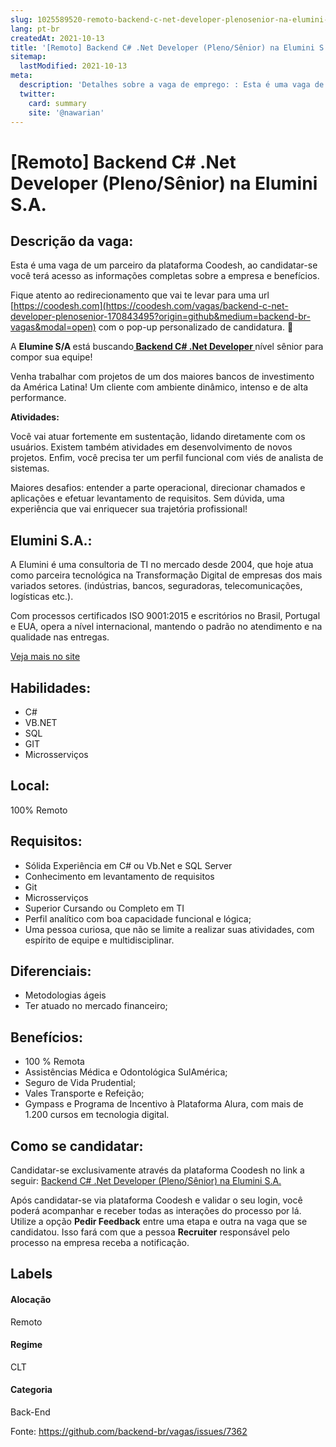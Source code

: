 ```yaml
---
slug: 1025589520-remoto-backend-c-net-developer-plenosenior-na-elumini-sa
lang: pt-br
createdAt: 2021-10-13
title: '[Remoto] Backend C# .Net Developer (Pleno/Sênior) na Elumini S.A. - Vaga de Emprego'
sitemap:
  lastModified: 2021-10-13
meta:
  description: 'Detalhes sobre a vaga de emprego: : Esta é uma vaga de um parceiro da plataforma Coodesh, ao candidatar-se você terá acesso as informações completas sobre a empresa e benefícios.  Fique atento ao redirecionamento que vai te levar para uma url [https://coodesh.com](https://coodesh.com/vagas/backend-c-net-developer-plenosenior-170843495?origin=github&medium=backend-br-vagas&modal=open) com o pop-up personalizado de candidatura. 👋 <p>A <strong>Elumine S/A </strong>está buscando<strong><ins> Backend C# .Net Developer </ins></strong>nível sênior para compor sua equipe!</p> <p>Venha trabalhar com projetos de um dos maiores bancos de investimento da América Latina! Um cliente com ambiente dinâmico, intenso e de alta performance.</p> <p><strong>Atividades: </strong></p> <p>Você vai atuar fortemente em sustentação, lidando diretamente com os usuários. Existem também atividades em desenvolvimento de novos projetos. Enfim, você precisa ter um perfil funcional com viés de analista de sistemas.&nbsp;</p> <p>Maiores desafios: entender a parte operacional, direcionar chamados e aplicações e efetuar levantamento de requisitos. Sem dúvida, uma experiência que vai enriquecer sua trajetória profissional!&nbsp;</p> <p></p>'
  twitter:
    card: summary
    site: '@nawarian'
---
```


# [Remoto] Backend C# .Net Developer (Pleno/Sênior) na Elumini S.A.

## Descrição da vaga: 
Esta é uma vaga de um parceiro da plataforma Coodesh, ao candidatar-se você terá acesso as informações completas sobre a empresa e benefícios.


Fique atento ao redirecionamento que vai te levar para uma url [https://coodesh.com](https://coodesh.com/vagas/backend-c-net-developer-plenosenior-170843495?origin=github&medium=backend-br-vagas&modal=open) com o pop-up personalizado de candidatura. 👋
<p>A <strong>Elumine S/A </strong>está buscando<strong><ins> Backend C# .Net Developer </ins></strong>nível sênior para compor sua equipe!</p>
<p>Venha trabalhar com projetos de um dos maiores bancos de investimento da América Latina! Um cliente com ambiente dinâmico, intenso e de alta performance.</p>
<p><strong>Atividades: </strong></p>
<p>Você vai atuar fortemente em sustentação, lidando diretamente com os usuários. Existem também atividades em desenvolvimento de novos projetos. Enfim, você precisa ter um perfil funcional com viés de analista de sistemas.&nbsp;</p>
<p>Maiores desafios: entender a parte operacional, direcionar chamados e aplicações e efetuar levantamento de requisitos. Sem dúvida, uma experiência que vai enriquecer sua trajetória profissional!&nbsp;</p>
<p></p>

## Elumini S.A.: 
 <p>A Elumini é uma consultoria de TI no mercado desde 2004, que hoje atua como parceira tecnológica na Transformação Digital de empresas dos mais variados setores. (indústrias, bancos, seguradoras, telecomunicações, logísticas etc.).</p>
<p>Com processos certificados ISO 9001:2015 e escritórios no Brasil, Portugal e EUA, opera a nível internacional, mantendo o padrão no atendimento e na qualidade nas entregas.</p><a href='https://coodesh.com/empresas/elumini-sa'>Veja mais no site</a>

 ## Habilidades: 
 - C# 
- VB.NET 
- SQL 
- GIT 
- Microsserviços
## Local: 
 100% Remoto
## Requisitos: 
 - Sólida Experiência em C# ou Vb.Net e SQL Server 
- Conhecimento em levantamento de requisitos 
- Git 
- Microsserviços 
- Superior Cursando ou Completo em TI 
- Perfil analítico com boa capacidade funcional e lógica; 
- Uma pessoa curiosa, que não se limite a realizar suas atividades, com espírito de equipe e multidisciplinar. 
## Diferenciais: 
 - Metodologias ágeis 
- Ter atuado no mercado financeiro;
## Benefícios: 
 - 100 % Remota 
- Assistências Médica e Odontológica SulAmérica;   
- Seguro de Vida Prudential; 
- Vales Transporte e Refeição; 
-  Gympass e Programa de Incentivo à Plataforma Alura, com mais de 1.200 cursos em tecnologia digital.
## Como se candidatar:
Candidatar-se exclusivamente através da plataforma Coodesh no link a seguir: [Backend C# .Net Developer (Pleno/Sênior) na Elumini S.A.](https://coodesh.com/vagas/backend-c-net-developer-plenosenior-170843495?origin=github&medium=backend-br-vagas&modal=open)


Após candidatar-se via plataforma Coodesh e validar o seu login, você poderá acompanhar e receber todas as interações do processo por lá. Utilize a opção **Pedir Feedback** entre uma etapa e outra na vaga que se candidatou. Isso fará com que a pessoa **Recruiter** responsável pelo processo na empresa receba a notificação.
## Labels
#### Alocação
Remoto
#### Regime
CLT
#### Categoria
Back-End

Fonte: https://github.com/backend-br/vagas/issues/7362